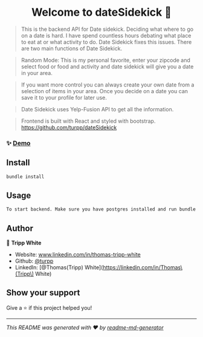 <h1 align="center">Welcome to dateSidekick 👋</h1>
<p>
</p>

> This is the backend API for Date sidekick. Deciding what where to go on a date is hard. I have spend countless hours debating what place to eat at or what activity to do. Date Sidekick fixes this issues. There are two main functions of Date Sidekick. 

>Random Mode: This is my personal favorite, enter your zipcode and select food or food and activity and date sidekick will give you a date in your area. 

>If you want more control you can always create your own date from a selection of items in your area. Once you decide on a date you can save it to your profile for later use. 

>Date Sidekick uses Yelp-Fusion API to get all the information. 

>Frontend is built with React and styled with bootstrap. https://github.com/turpp/dateSidekick

### ✨ [Demo](https://www.youtube.com/watch?v=9xRFcWP8kOo)

## Install

```sh
bundle install
```

## Usage

```sh
To start backend. Make sure you have postgres installed and run bundle install. You will need to initialize your data base with rails db:create rails:db migrate. Then rails s to start the server. Make sure rails is running a localhost:3000.
```

## Author

👤 **Tripp White**

* Website: www.linkedin.com/in/thomas-tripp-white
* Github: [@turpp](https://github.com/turpp)
* LinkedIn: [@Thomas\(Tripp\) White](https://linkedin.com/in/Thomas\(Tripp\) White)

## Show your support

Give a ⭐️ if this project helped you!

***
_This README was generated with ❤️ by [readme-md-generator](https://github.com/kefranabg/readme-md-generator)_